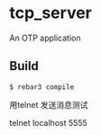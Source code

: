 tcp_server
=====

An OTP application

Build
-----

    $ rebar3 compile




用telnet 发送消息测试　

telnet localhost 5555


